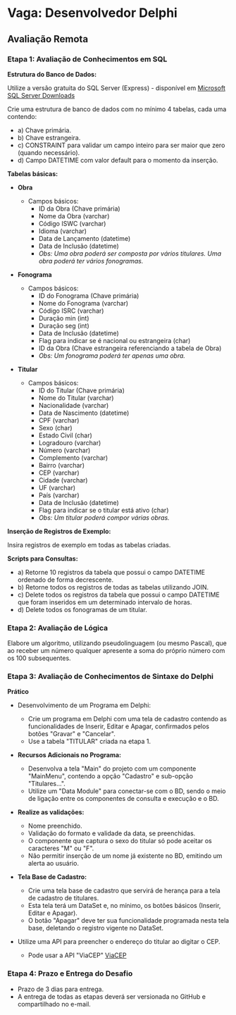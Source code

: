 # Vaga: Desenvolvedor Delphi

## Avaliação Remota

### Etapa 1: Avaliação de Conhecimentos em SQL

**Estrutura do Banco de Dados:**

Utilize a versão gratuita do SQL Server (Express) - disponível em [Microsoft SQL Server Downloads](https://www.microsoft.com/pt-br/sql-server/sql-server-downloads)

Crie uma estrutura de banco de dados com no mínimo 4 tabelas, cada uma contendo:

- a) Chave primária.
- b) Chave estrangeira.
- c) CONSTRAINT para validar um campo inteiro para ser maior que zero (quando necessário).
- d) Campo DATETIME com valor default para o momento da inserção.

**Tabelas básicas:**

- **Obra**
  - Campos básicos:
    - ID da Obra (Chave primária)
    - Nome da Obra (varchar)
    - Código ISWC (varchar)
    - Idioma (varchar)
    - Data de Lançamento (datetime)
    - Data de Inclusão (datetime)
    - *Obs: Uma obra poderá ser composta por vários titulares. Uma obra poderá ter vários fonogramas.*

- **Fonograma**
  - Campos básicos:
    - ID do Fonograma (Chave primária)
    - Nome do Fonograma (varchar)
    - Código ISRC (varchar)
    - Duração min (int)
    - Duração seg (int)
    - Data de Inclusão (datetime)
    - Flag para indicar se é nacional ou estrangeira (char)
    - ID da Obra (Chave estrangeira referenciando a tabela de Obra)
    - *Obs: Um fonograma poderá ter apenas uma obra.*

- **Titular**
  - Campos básicos:
    - ID do Titular (Chave primária)
    - Nome do Titular (varchar)
    - Nacionalidade (varchar)
    - Data de Nascimento (datetime)
    - CPF (varchar)
    - Sexo (char)
    - Estado Civil (char)
    - Logradouro (varchar)
    - Número (varchar)
    - Complemento (varchar)
    - Bairro (varchar)
    - CEP (varchar)
    - Cidade (varchar)
    - UF (varchar)
    - País (varchar)
    - Data de Inclusão (datetime)
    - Flag para indicar se o titular está ativo (char)
    - *Obs: Um titular poderá compor várias obras.*

**Inserção de Registros de Exemplo:**

Insira registros de exemplo em todas as tabelas criadas.

**Scripts para Consultas:**

- a) Retorne 10 registros da tabela que possui o campo DATETIME ordenado de forma decrescente.
- b) Retorne todos os registros de todas as tabelas utilizando JOIN.
- c) Delete todos os registros da tabela que possui o campo DATETIME que foram inseridos em um determinado intervalo de horas.
- d) Delete todos os fonogramas de um titular.

### Etapa 2: Avaliação de Lógica

Elabore um algoritmo, utilizando pseudolinguagem (ou mesmo Pascal), que ao receber um número qualquer apresente a soma do próprio número com os 100 subsequentes.

### Etapa 3: Avaliação de Conhecimentos de Sintaxe do Delphi

**Prático**

- Desenvolvimento de um Programa em Delphi:
  - Crie um programa em Delphi com uma tela de cadastro contendo as funcionalidades de Inserir, Editar e Apagar, confirmados pelos botões "Gravar" e "Cancelar".
  - Use a tabela "TITULAR" criada na etapa 1.

- **Recursos Adicionais no Programa:**
  - Desenvolva a tela "Main" do projeto com um componente "MainMenu", contendo a opção "Cadastro" e sub-opção "Titulares...".
  - Utilize um "Data Module" para conectar-se com o BD, sendo o meio de ligação entre os componentes de consulta e execução e o BD.

- **Realize as validações:**
  - Nome preenchido.
  - Validação do formato e validade da data, se preenchidas.
  - O componente que captura o sexo do titular só pode aceitar os caracteres "M" ou "F".
  - Não permitir inserção de um nome já existente no BD, emitindo um alerta ao usuário.

- **Tela Base de Cadastro:**
  - Crie uma tela base de cadastro que servirá de herança para a tela de cadastro de titulares.
  - Esta tela terá um DataSet e, no mínimo, os botões básicos (Inserir, Editar e Apagar).
  - O botão "Apagar" deve ter sua funcionalidade programada nesta tela base, deletando o registro vigente no DataSet.

- Utilize uma API para preencher o endereço do titular ao digitar o CEP.
  - Pode usar a API "ViaCEP" [ViaCEP](https://viacep.com.br/)

### Etapa 4: Prazo e Entrega do Desafio
- Prazo de 3 dias para entrega.
- A entrega de todas as etapas deverá ser versionada no GitHub e compartilhado no e-mail.
